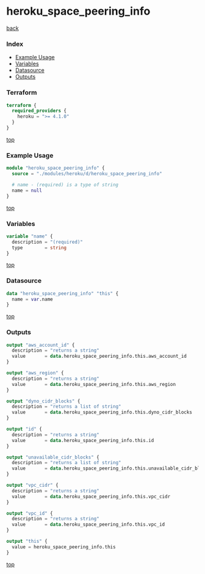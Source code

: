 # heroku_space_peering_info

[back](../heroku.md)

### Index

- [Example Usage](#example-usage)
- [Variables](#variables)
- [Datasource](#datasource)
- [Outputs](#outputs)

### Terraform

```terraform
terraform {
  required_providers {
    heroku = ">= 4.1.0"
  }
}
```

[top](#index)

### Example Usage

```terraform
module "heroku_space_peering_info" {
  source = "./modules/heroku/d/heroku_space_peering_info"

  # name - (required) is a type of string
  name = null
}
```

[top](#index)

### Variables

```terraform
variable "name" {
  description = "(required)"
  type        = string
}
```

[top](#index)

### Datasource

```terraform
data "heroku_space_peering_info" "this" {
  name = var.name
}
```

[top](#index)

### Outputs

```terraform
output "aws_account_id" {
  description = "returns a string"
  value       = data.heroku_space_peering_info.this.aws_account_id
}

output "aws_region" {
  description = "returns a string"
  value       = data.heroku_space_peering_info.this.aws_region
}

output "dyno_cidr_blocks" {
  description = "returns a list of string"
  value       = data.heroku_space_peering_info.this.dyno_cidr_blocks
}

output "id" {
  description = "returns a string"
  value       = data.heroku_space_peering_info.this.id
}

output "unavailable_cidr_blocks" {
  description = "returns a list of string"
  value       = data.heroku_space_peering_info.this.unavailable_cidr_blocks
}

output "vpc_cidr" {
  description = "returns a string"
  value       = data.heroku_space_peering_info.this.vpc_cidr
}

output "vpc_id" {
  description = "returns a string"
  value       = data.heroku_space_peering_info.this.vpc_id
}

output "this" {
  value = heroku_space_peering_info.this
}
```

[top](#index)
